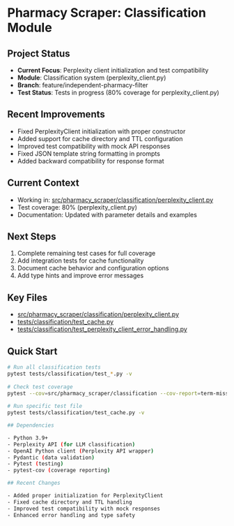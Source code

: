 # Pharmacy Scraper: Classification Module  
  
## Project Status  
- **Current Focus**: Perplexity client initialization and test compatibility  
- **Module**: Classification system (perplexity_client.py)  
- **Branch**: feature/independent-pharmacy-filter  
- **Test Status**: Tests in progress (80% coverage for perplexity_client.py)  
  
## Recent Improvements  
- Fixed PerplexityClient initialization with proper constructor  
- Added support for cache directory and TTL configuration  
- Improved test compatibility with mock API responses  
- Fixed JSON template string formatting in prompts  
- Added backward compatibility for response format  
  
## Current Context  
- Working in: [src/pharmacy_scraper/classification/perplexity_client.py](cci:7://file:///Users/thaddius/repos/pharmacyscraper/src/pharmacy_scraper/classification/perplexity_client.py:0:0-0:0)  
- Test coverage: 80% (perplexity_client.py)  
- Documentation: Updated with parameter details and examples  
  
## Next Steps  
1. Complete remaining test cases for full coverage  
2. Add integration tests for cache functionality  
3. Document cache behavior and configuration options  
4. Add type hints and improve error messages  
  
## Key Files  
- [src/pharmacy_scraper/classification/perplexity_client.py](cci:7://file:///Users/thaddius/repos/pharmacyscraper/src/pharmacy_scraper/classification/perplexity_client.py:0:0-0:0)  
- [tests/classification/test_cache.py](cci:7://file:///Users/thaddius/repos/pharmacyscraper/tests/classification/test_cache.py:0:0-0:0)  
- [tests/classification/test_perplexity_client_error_handling.py](cci:7://file:///Users/thaddius/repos/pharmacyscraper/tests/classification/test_perplexity_client_error_handling.py:0:0-0:0)  
  
## Quick Start  
```bash  
# Run all classification tests  
pytest tests/classification/test_*.py -v  
  
# Check test coverage  
pytest --cov=src/pharmacy_scraper/classification --cov-report=term-missing  
  
# Run specific test file  
pytest tests/classification/test_cache.py -v

## Dependencies

- Python 3.9+
- Perplexity API (for LLM classification)
- OpenAI Python client (Perplexity API wrapper)
- Pydantic (data validation)
- Pytest (testing)
- pytest-cov (coverage reporting)

## Recent Changes

- Added proper initialization for PerplexityClient
- Fixed cache directory and TTL handling
- Improved test compatibility with mock responses
- Enhanced error handling and type safety